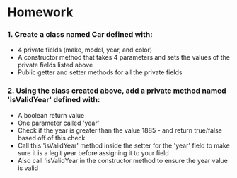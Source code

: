 # Homework

### 1. Create a class named Car defined with:
  - 4 private fields (make, model, year, and color)
  - A constructor method that takes 4 parameters and sets the values of the private fields listed above
  - Public getter and setter methods for all the private fields
  
  
### 2. Using the class created above, add a private method named 'isValidYear' defined with:
  - A boolean return value
  - One parameter called 'year'
  - Check if the year is greater than the value 1885 - and return true/false based off of this check
  - Call this 'isValidYear' method inside the setter for the 'year' field to make sure it is a legit year before assigning it to your field
  - Also call 'isValidYear in the constructor method to ensure the year value is valid
  
